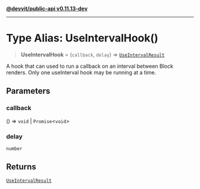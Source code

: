 [**@devvit/public-api v0.11.13-dev**](../README.md)

---

# Type Alias: UseIntervalHook()

> **UseIntervalHook** = (`callback`, `delay`) => [`UseIntervalResult`](UseIntervalResult.md)

A hook that can used to run a callback on an interval between Block renders. Only one useInterval hook may be running at a time.

## Parameters

### callback

() => `void` \| `Promise`\<`void`\>

### delay

`number`

## Returns

[`UseIntervalResult`](UseIntervalResult.md)
